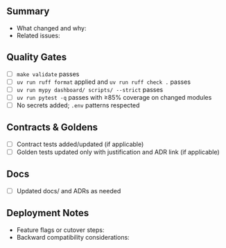 ## Summary

- What changed and why:
- Related issues:

## Quality Gates

- [ ] `make validate` passes
- [ ] `uv run ruff format` applied and `uv run ruff check .` passes
- [ ] `uv run mypy dashboard/ scripts/ --strict` passes
- [ ] `uv run pytest -q` passes with ≥85% coverage on changed modules
- [ ] No secrets added; `.env` patterns respected

## Contracts & Goldens

- [ ] Contract tests added/updated (if applicable)
- [ ] Golden tests updated only with justification and ADR link (if applicable)

## Docs

- [ ] Updated docs/ and ADRs as needed

## Deployment Notes

- Feature flags or cutover steps:
- Backward compatibility considerations:

